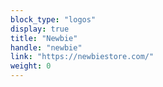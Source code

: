 ```yaml
---
block_type: "logos"
display: true
title: "Newbie"
handle: "newbie"
link: "https://newbiestore.com/"
weight: 0
---
```

